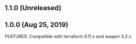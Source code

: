## 1.1.0 (Unreleased)



## 1.0.0 (Aug 25, 2019)

FEATURES:
Compatible with terraform 0.11.x and waapm 3.2.x
